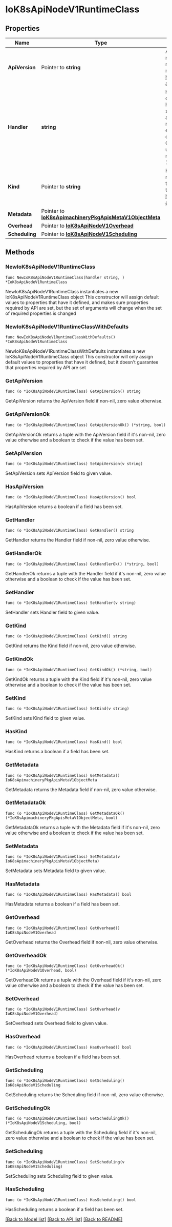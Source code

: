 # IoK8sApiNodeV1RuntimeClass

## Properties

Name | Type | Description | Notes
------------ | ------------- | ------------- | -------------
**ApiVersion** | Pointer to **string** | APIVersion defines the versioned schema of this representation of an object. Servers should convert recognized schemas to the latest internal value, and may reject unrecognized values. More info: https://git.k8s.io/community/contributors/devel/sig-architecture/api-conventions.md#resources | [optional] 
**Handler** | **string** | handler specifies the underlying runtime and configuration that the CRI implementation will use to handle pods of this class. The possible values are specific to the node &amp; CRI configuration.  It is assumed that all handlers are available on every node, and handlers of the same name are equivalent on every node. For example, a handler called \&quot;runc\&quot; might specify that the runc OCI runtime (using native Linux containers) will be used to run the containers in a pod. The Handler must be lowercase, conform to the DNS Label (RFC 1123) requirements, and is immutable. | 
**Kind** | Pointer to **string** | Kind is a string value representing the REST resource this object represents. Servers may infer this from the endpoint the client submits requests to. Cannot be updated. In CamelCase. More info: https://git.k8s.io/community/contributors/devel/sig-architecture/api-conventions.md#types-kinds | [optional] 
**Metadata** | Pointer to [**IoK8sApimachineryPkgApisMetaV1ObjectMeta**](IoK8sApimachineryPkgApisMetaV1ObjectMeta.md) |  | [optional] 
**Overhead** | Pointer to [**IoK8sApiNodeV1Overhead**](IoK8sApiNodeV1Overhead.md) |  | [optional] 
**Scheduling** | Pointer to [**IoK8sApiNodeV1Scheduling**](IoK8sApiNodeV1Scheduling.md) |  | [optional] 

## Methods

### NewIoK8sApiNodeV1RuntimeClass

`func NewIoK8sApiNodeV1RuntimeClass(handler string, ) *IoK8sApiNodeV1RuntimeClass`

NewIoK8sApiNodeV1RuntimeClass instantiates a new IoK8sApiNodeV1RuntimeClass object
This constructor will assign default values to properties that have it defined,
and makes sure properties required by API are set, but the set of arguments
will change when the set of required properties is changed

### NewIoK8sApiNodeV1RuntimeClassWithDefaults

`func NewIoK8sApiNodeV1RuntimeClassWithDefaults() *IoK8sApiNodeV1RuntimeClass`

NewIoK8sApiNodeV1RuntimeClassWithDefaults instantiates a new IoK8sApiNodeV1RuntimeClass object
This constructor will only assign default values to properties that have it defined,
but it doesn't guarantee that properties required by API are set

### GetApiVersion

`func (o *IoK8sApiNodeV1RuntimeClass) GetApiVersion() string`

GetApiVersion returns the ApiVersion field if non-nil, zero value otherwise.

### GetApiVersionOk

`func (o *IoK8sApiNodeV1RuntimeClass) GetApiVersionOk() (*string, bool)`

GetApiVersionOk returns a tuple with the ApiVersion field if it's non-nil, zero value otherwise
and a boolean to check if the value has been set.

### SetApiVersion

`func (o *IoK8sApiNodeV1RuntimeClass) SetApiVersion(v string)`

SetApiVersion sets ApiVersion field to given value.

### HasApiVersion

`func (o *IoK8sApiNodeV1RuntimeClass) HasApiVersion() bool`

HasApiVersion returns a boolean if a field has been set.

### GetHandler

`func (o *IoK8sApiNodeV1RuntimeClass) GetHandler() string`

GetHandler returns the Handler field if non-nil, zero value otherwise.

### GetHandlerOk

`func (o *IoK8sApiNodeV1RuntimeClass) GetHandlerOk() (*string, bool)`

GetHandlerOk returns a tuple with the Handler field if it's non-nil, zero value otherwise
and a boolean to check if the value has been set.

### SetHandler

`func (o *IoK8sApiNodeV1RuntimeClass) SetHandler(v string)`

SetHandler sets Handler field to given value.


### GetKind

`func (o *IoK8sApiNodeV1RuntimeClass) GetKind() string`

GetKind returns the Kind field if non-nil, zero value otherwise.

### GetKindOk

`func (o *IoK8sApiNodeV1RuntimeClass) GetKindOk() (*string, bool)`

GetKindOk returns a tuple with the Kind field if it's non-nil, zero value otherwise
and a boolean to check if the value has been set.

### SetKind

`func (o *IoK8sApiNodeV1RuntimeClass) SetKind(v string)`

SetKind sets Kind field to given value.

### HasKind

`func (o *IoK8sApiNodeV1RuntimeClass) HasKind() bool`

HasKind returns a boolean if a field has been set.

### GetMetadata

`func (o *IoK8sApiNodeV1RuntimeClass) GetMetadata() IoK8sApimachineryPkgApisMetaV1ObjectMeta`

GetMetadata returns the Metadata field if non-nil, zero value otherwise.

### GetMetadataOk

`func (o *IoK8sApiNodeV1RuntimeClass) GetMetadataOk() (*IoK8sApimachineryPkgApisMetaV1ObjectMeta, bool)`

GetMetadataOk returns a tuple with the Metadata field if it's non-nil, zero value otherwise
and a boolean to check if the value has been set.

### SetMetadata

`func (o *IoK8sApiNodeV1RuntimeClass) SetMetadata(v IoK8sApimachineryPkgApisMetaV1ObjectMeta)`

SetMetadata sets Metadata field to given value.

### HasMetadata

`func (o *IoK8sApiNodeV1RuntimeClass) HasMetadata() bool`

HasMetadata returns a boolean if a field has been set.

### GetOverhead

`func (o *IoK8sApiNodeV1RuntimeClass) GetOverhead() IoK8sApiNodeV1Overhead`

GetOverhead returns the Overhead field if non-nil, zero value otherwise.

### GetOverheadOk

`func (o *IoK8sApiNodeV1RuntimeClass) GetOverheadOk() (*IoK8sApiNodeV1Overhead, bool)`

GetOverheadOk returns a tuple with the Overhead field if it's non-nil, zero value otherwise
and a boolean to check if the value has been set.

### SetOverhead

`func (o *IoK8sApiNodeV1RuntimeClass) SetOverhead(v IoK8sApiNodeV1Overhead)`

SetOverhead sets Overhead field to given value.

### HasOverhead

`func (o *IoK8sApiNodeV1RuntimeClass) HasOverhead() bool`

HasOverhead returns a boolean if a field has been set.

### GetScheduling

`func (o *IoK8sApiNodeV1RuntimeClass) GetScheduling() IoK8sApiNodeV1Scheduling`

GetScheduling returns the Scheduling field if non-nil, zero value otherwise.

### GetSchedulingOk

`func (o *IoK8sApiNodeV1RuntimeClass) GetSchedulingOk() (*IoK8sApiNodeV1Scheduling, bool)`

GetSchedulingOk returns a tuple with the Scheduling field if it's non-nil, zero value otherwise
and a boolean to check if the value has been set.

### SetScheduling

`func (o *IoK8sApiNodeV1RuntimeClass) SetScheduling(v IoK8sApiNodeV1Scheduling)`

SetScheduling sets Scheduling field to given value.

### HasScheduling

`func (o *IoK8sApiNodeV1RuntimeClass) HasScheduling() bool`

HasScheduling returns a boolean if a field has been set.


[[Back to Model list]](../README.md#documentation-for-models) [[Back to API list]](../README.md#documentation-for-api-endpoints) [[Back to README]](../README.md)


